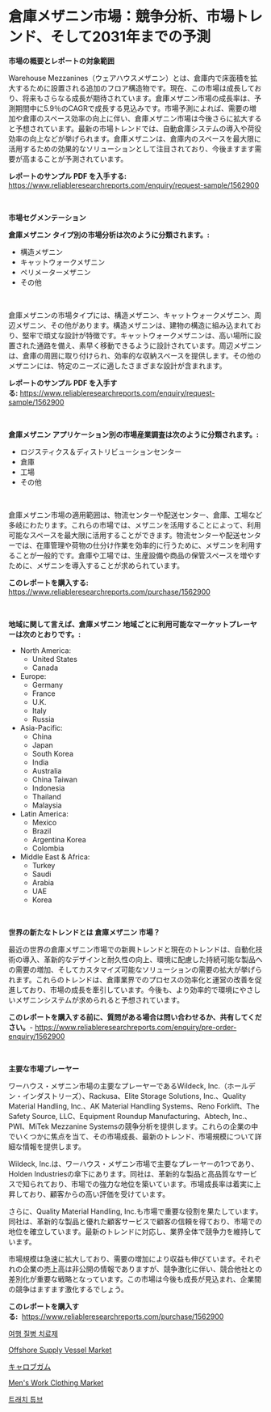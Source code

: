 <p><h1>倉庫メザニン市場：競争分析、市場トレンド、そして2031年までの予測</h1></p><p><strong>市場の概要とレポートの対象範囲</strong></p>
<p><p>Warehouse Mezzanines（ウェアハウスメザニン）とは、倉庫内で床面積を拡大するために設置される追加のフロア構造物です。現在、この市場は成長しており、将来もさらなる成長が期待されています。倉庫メザニン市場の成長率は、予測期間中に5.9％のCAGRで成長する見込みです。市場予測によれば、需要の増加や倉庫のスペース効率の向上に伴い、倉庫メザニン市場は今後さらに拡大すると予想されています。最新の市場トレンドでは、自動倉庫システムの導入や荷役効率の向上などが挙げられます。倉庫メザニンは、倉庫内のスペースを最大限に活用するための効果的なソリューションとして注目されており、今後ますます需要が高まることが予測されています。</p></p>
<p><strong>レポートのサンプル PDF を入手する:</strong> <a href="https://www.reliableresearchreports.com/enquiry/request-sample/1562900">https://www.reliableresearchreports.com/enquiry/request-sample/1562900</a></p>
<p>&nbsp;</p>
<p><strong>市場セグメンテーション</strong></p>
<p><strong>倉庫メザニン タイプ別の市場分析は次のように分類されます。:</strong></p>
<p><ul><li>構造メザニン</li><li>キャットウォークメザニン</li><li>ペリメーターメザニン</li><li>その他</li></ul></p>
<p>&nbsp;</p>
<p><p>倉庫メザニンの市場タイプには、構造メザニン、キャットウォークメザニン、周辺メザニン、その他があります。構造メザニンは、建物の構造に組み込まれており、堅牢で頑丈な設計が特徴です。キャットウォークメザニンは、高い場所に設置された通路を備え、素早く移動できるように設計されています。周辺メザニンは、倉庫の周囲に取り付けられ、効率的な収納スペースを提供します。その他のメザニンには、特定のニーズに適したさまざまな設計が含まれます。</p></p>
<p><strong>レポートのサンプル PDF を入手する:</strong>&nbsp;<a href="https://www.reliableresearchreports.com/enquiry/request-sample/1562900">https://www.reliableresearchreports.com/enquiry/request-sample/1562900</a></p>
<p>&nbsp;</p>
<p><strong> 倉庫メザニン アプリケーション別の市場産業調査は次のように分類されます。:</strong></p>
<p><ul><li>ロジスティクス＆ディストリビューションセンター</li><li>倉庫</li><li>工場</li><li>その他</li></ul></p>
<p>&nbsp;</p>
<p><p>倉庫メザニン市場の適用範囲は、物流センターや配送センター、倉庫、工場など多岐にわたります。これらの市場では、メザニンを活用することによって、利用可能なスペースを最大限に活用することができます。物流センターや配送センターでは、在庫管理や荷物の仕分け作業を効率的に行うために、メザニンを利用することが一般的です。倉庫や工場では、生産設備や商品の保管スペースを増やすために、メザニンを導入することが求められています。</p></p>
<p><strong>このレポートを購入する:</strong>&nbsp; <a href="https://www.reliableresearchreports.com/purchase/1562900">https://www.reliableresearchreports.com/purchase/1562900</a></p>
<p>&nbsp;</p>
<p><strong>地域に関して言えば、倉庫メザニン 地域ごとに利用可能なマーケットプレーヤーは次のとおりです。:</strong></p>
<p><ul>
    <li>
        North America:
        <ul>
            <li>United States</li>
            <li>Canada</li>
        </ul>
    </li>
    <li>
        Europe:
        <ul>
            <li>Germany</li>
            <li>France</li>
            <li>U.K.</li>
            <li>Italy</li>
            <li>Russia</li>
        </ul>
    </li>
    <li>
        Asia-Pacific:
        <ul>
            <li>China</li>
            <li>Japan</li>
            <li>South Korea</li>
            <li>India</li>
            <li>Australia</li>
            <li>China Taiwan</li>
            <li>Indonesia</li>
            <li>Thailand</li>
            <li>Malaysia</li>
        </ul>
    </li>
    <li>
        Latin America:
        <ul>
            <li>Mexico</li>
            <li>Brazil</li>
            <li>Argentina Korea</li>
            <li>Colombia</li>
        </ul>
    </li>
    <li>
        Middle East & Africa:
        <ul>
            <li>Turkey</li>
            <li>Saudi</li>
            <li>Arabia</li>
            <li>UAE</li>
            <li>Korea</li>
        </ul>
    </li>
    </ul></p>
<p>&nbsp;</p>
<p><strong>世界の新たなトレンドとは 倉庫メザニン 市場？</strong></p>
<p><p>最近の世界の倉庫メザニン市場での新興トレンドと現在のトレンドは、自動化技術の導入、革新的なデザインと耐久性の向上、環境に配慮した持続可能な製品への需要の増加、そしてカスタマイズ可能なソリューションの需要の拡大が挙げられます。これらのトレンドは、倉庫業界でのプロセスの効率化と運営の改善を促進しており、市場の成長を牽引しています。今後も、より効率的で環境にやさしいメザニンシステムが求められると予想されています。</p></p>
<p><strong>このレポートを購入する前に、質問がある場合は問い合わせるか、共有してください。</strong>- <a href="https://www.reliableresearchreports.com/enquiry/pre-order-enquiry/1562900">https://www.reliableresearchreports.com/enquiry/pre-order-enquiry/1562900</a></p>
<p>&nbsp;</p>
<p><strong>主要な市場プレーヤー</strong></p>
<p><p>ワーハウス・メザニン市場の主要なプレーヤーであるWildeck, Inc.（ホールデン・インダストリーズ）、Rackusa、Elite Storage Solutions, Inc.、Quality Material Handling, Inc.、AK Material Handling Systems、Reno Forklift、The Safety Source, LLC、Equipment Roundup Manufacturing、Abtech, Inc.、PWI、MiTek Mezzanine Systemsの競争分析を提供します。これらの企業の中でいくつかに焦点を当て、その市場成長、最新のトレンド、市場規模について詳細な情報を提供します。</p><p>Wildeck, Inc.は、ワーハウス・メザニン市場で主要なプレーヤーの1つであり、Holden Industriesの傘下にあります。同社は、革新的な製品と高品質なサービスで知られており、市場での強力な地位を築いています。市場成長率は着実に上昇しており、顧客からの高い評価を受けています。</p><p>さらに、Quality Material Handling, Inc.も市場で重要な役割を果たしています。同社は、革新的な製品と優れた顧客サービスで顧客の信頼を得ており、市場での地位を確立しています。最新のトレンドに対応し、業界全体で競争力を維持しています。</p><p>市場規模は急速に拡大しており、需要の増加により収益も伸びています。それぞれの企業の売上高は非公開の情報でありますが、競争激化に伴い、競合他社との差別化が重要な戦略となっています。この市場は今後も成長が見込まれ、企業間の競争はますます激化するでしょう。</p></p>
<p><strong>このレポートを購入する:</strong>&nbsp;&nbsp;<a href="https://www.reliableresearchreports.com/purchase/1562900">https://www.reliableresearchreports.com/purchase/1562900</a></p>
<p><p><a href="https://github.com/idcefvhkdut6/Market-Research-Report-List-1/blob/main/13409864617.md">여행 질병 치료제</a></p><p><a href="https://scarlet-rocket-c63.notion.site/Offshore-Supply-Vessel-Market-Provides-Detailed-Segmentation-of-this-Market-based-on-Type-Applicati-6509016cd7a147a19f6a7c4ba24d7a73">Offshore Supply Vessel Market</a></p><p><a href="https://medium.com/@lillianamurazik2023/%E3%82%AB%E3%83%AD%E3%83%96%E3%82%AC%E3%83%A0%E5%B8%82%E5%A0%B4%E3%81%AE%E5%88%86%E6%9E%90-%E3%82%B0%E3%83%AD%E3%83%BC%E3%83%90%E3%83%AB%E7%94%A3%E6%A5%AD%E3%81%AE%E8%A6%8B%E9%80%9A%E3%81%97%E3%81%A8%E4%BA%88%E6%B8%AC-2024%E5%B9%B4%E3%81%8B%E3%82%892031%E5%B9%B4-3b535d96d488">キャロブガム</a></p><p><a href="https://github.com/GroverBarry/Market-Research-Report-List-4/blob/main/mens-work-clothing-market.md">Men's Work Clothing Market</a></p><p><a href="https://github.com/vsap75a286l/Market-Research-Report-List-1/blob/main/67404114618.md">트래치 튜브</a></p></p>